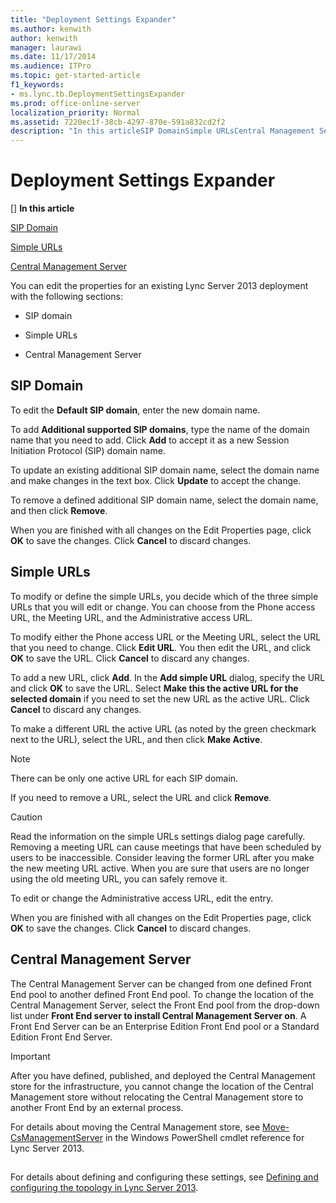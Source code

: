 ```yaml
---
title: "Deployment Settings Expander"
ms.author: kenwith
author: kenwith
manager: laurawi
ms.date: 11/17/2014
ms.audience: ITPro
ms.topic: get-started-article
f1_keywords:
- ms.lync.tb.DeploymentSettingsExpander
ms.prod: office-online-server
localization_priority: Normal
ms.assetid: 7220ec1f-38cb-4297-870e-591a832cd2f2
description: "In this articleSIP DomainSimple URLsCentral Management Server"
---
```


# Deployment Settings Expander
[]
 **In this article**
  
[SIP Domain](#sectionSection0)
  
[Simple URLs](#sectionSection1)
  
[Central Management Server](#sectionSection2)
  
[](#sectionSection3)
  
You can edit the properties for an existing Lync Server 2013 deployment with the following sections:
  
- SIP domain
    
- Simple URLs
    
- Central Management Server
    
## SIP Domain
<a name="sectionSection0"> </a>

To edit the **Default SIP domain**, enter the new domain name. 
  
To add **Additional supported SIP domains**, type the name of the domain name that you need to add. Click **Add** to accept it as a new Session Initiation Protocol (SIP) domain name. 
  
To update an existing additional SIP domain name, select the domain name and make changes in the text box. Click **Update** to accept the change. 
  
To remove a defined additional SIP domain name, select the domain name, and then click **Remove**.
  
When you are finished with all changes on the Edit Properties page, click **OK** to save the changes. Click **Cancel** to discard changes. 
  
## Simple URLs
<a name="sectionSection1"> </a>

To modify or define the simple URLs, you decide which of the three simple URLs that you will edit or change. You can choose from the Phone access URL, the Meeting URL, and the Administrative access URL.
  
To modify either the Phone access URL or the Meeting URL, select the URL that you need to change. Click **Edit URL**. You then edit the URL, and click **OK** to save the URL. Click **Cancel** to discard any changes. 
  
To add a new URL, click **Add**. In the **Add simple URL** dialog, specify the URL and click **OK** to save the URL. Select **Make this the active URL for the selected domain** if you need to set the new URL as the active URL. Click **Cancel** to discard any changes. 
  
To make a different URL the active URL (as noted by the green checkmark next to the URL), select the URL, and then click **Make Active**.
  
> [!NOTE]
> There can be only one active URL for each SIP domain. 
  
If you need to remove a URL, select the URL and click **Remove**.
  
> [!CAUTION]
> Read the information on the simple URLs settings dialog page carefully. Removing a meeting URL can cause meetings that have been scheduled by users to be inaccessible. Consider leaving the former URL after you make the new meeting URL active. When you are sure that users are no longer using the old meeting URL, you can safely remove it. 
  
To edit or change the Administrative access URL, edit the entry.
  
When you are finished with all changes on the Edit Properties page, click **OK** to save the changes. Click **Cancel** to discard changes. 
  
## Central Management Server
<a name="sectionSection2"> </a>

The Central Management Server can be changed from one defined Front End pool to another defined Front End pool. To change the location of the Central Management Server, select the Front End pool from the drop-down list under **Front End server to install Central Management Server on**. A Front End Server can be an Enterprise Edition Front End pool or a Standard Edition Front End Server.
  
> [!IMPORTANT]
> After you have defined, published, and deployed the Central Management store for the infrastructure, you cannot change the location of the Central Management store without relocating the Central Management store to another Front End by an external process. 
  
For details about moving the Central Management store, see [Move-CsManagementServer](move-csmanagementserver.md) in the Windows PowerShell cmdlet reference for Lync Server 2013. 
  
## 
<a name="sectionSection3"> </a>

For details about defining and configuring these settings, see [Defining and configuring the topology in Lync Server 2013](defining-and-configuring-the-topology.md).
  

